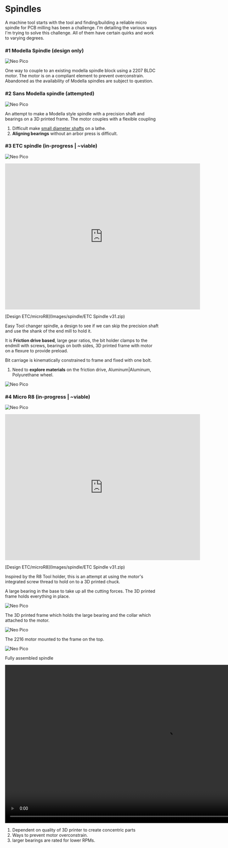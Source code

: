 # Spindles

A machine tool starts with the tool and finding/building a reliable micro spindle for PCB milling has been a challenge. I'm detailing the various ways I'm trying to solve this challenge. All of them have certain quirks and work to varying degrees.



### #1 Modella Spindle (design only)

![Neo Pico](Images/spindle/modellaspindle.png)

One way to couple to an existing modella spindle block using a 2207 BLDC motor. The motor is on a compliant element to prevent overconstrain. Abandoned as the availability of Modella spindles are subject to question.

### #2 Sans Modella spindle (attempted)

![Neo Pico](Images/spindle/modellasans.png)
 
An attempt to make a Modella style spindle with a precision shaft and bearings on a 3D printed frame. The motor couples with a flexible coupling

1. Difficult make [small diameter shafts](Images/spindle/lathe1.jpg) on a lathe.
2. **Aligning bearings** without an arbor press is difficult.

### #3 ETC spindle (in-progress | ~viable)

![Neo Pico](Images/spindle/etcspindle.png)

<iframe src="https://gmail1728488.autodesk360.com/shares/public/SH35dfcQT936092f0e4309f470c9e5330254?mode=embed" width="640" height="480" allowfullscreen="true" webkitallowfullscreen="true" mozallowfullscreen="true"  frameborder="0"></iframe>

[Design ETC/microR8](Images/spindle/ETC Spindle v31.zip)

Easy Tool changer spindle, a design to see if we can skip the precision shaft and use the shank of the end mill to hold it. 

It is **Friction drive based**, large gear ratios, the bit holder clamps to the endmill with screws, bearings on both sides, 3D printed frame with motor on a flexure to provide preload.

Bit carriage is kinematically constrained to frame and fixed with one bolt. 

1. Need to **explore materials** on the friction drive, Aluminum|Aluminum, Polyurethane wheel.



![Neo Pico](Images/spindle/etc1.jpg)

### #4 Micro R8 (in-progress | ~viable)

![Neo Pico](Images/spindle/micror8.png)

<iframe src="https://gmail1728488.autodesk360.com/shares/public/SH35dfcQT936092f0e430994abb8b55dc409?mode=embed" width="640" height="480" allowfullscreen="true" webkitallowfullscreen="true" mozallowfullscreen="true"  frameborder="0"></iframe>

[Design ETC/microR8](Images/spindle/ETC Spindle v31.zip)

Inspired by the R8 Tool holder, this is an attempt at using the motor's integrated screw thread to hold on to a 3D printed chuck.

A large bearing in the base to take up all the cutting forces. The 3D printed frame holds everything in place.

![Neo Pico](Images/spindle/r81.jpg)

The 3D printed frame which holds the large bearing and the collar which attached to the motor.

![Neo Pico](Images/spindle/r84.jpg)

The 2216 motor mounted to the frame on the top.

![Neo Pico](Images/spindle/r83.jpg)

Fully assembled spindle


<video height="520" autoplay muted loop>
  <source src="../Images/spindle/micror8.mp4" type="video/mp4">
Your browser does not support the video tag.
</video>

1. Dependent on quality of 3D printer to create concentric parts
2. Ways to prevent motor overconstrain.
3. larger bearings are rated for lower RPMs.



